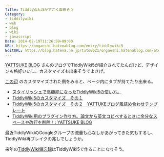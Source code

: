 ```yaml
---
Title: TiddlyWiki5がすごく面白そう
Category:
- tiddilywiki
- web
- blog
- wiki
- javascript
Date: 2014-02-19T11:26:59+09:00
URL: https://ongaeshi.hatenablog.com/entry/tiddlywiki5
EditURL: https://blog.hatena.ne.jp/tuto0621/ongaeshi.hatenablog.com/atom/entry/12921228815718667627
---
```


[YATTSUKE BLOG](http://hennohito.cocolog-nifty.com/blog/) さんのブログでTiddlyWiki5が紹介されてたんだけど、デザインも格好いいし、カスタマイズも出来そうでよさげ。

[この辺](http://tongerner.tiddlyspot.com/) のカスタマイズされた例をみると、ページ内にタブが持てたり出来る。

- [スタイリッシュで高機能になったTiddlyWiki5の使い方。](http://hennohito.cocolog-nifty.com/blog/2013/11/tiddlywiki5-072.html) 
- [TiddlyWiki5のカスタマイズ　その１](http://hennohito.cocolog-nifty.com/blog/2013/11/tiddlywiki5-b6d.html)
- [TiddlyWiki5のカスタマイズ　その２　YATTUKEブログ風詰め合わせテンプレート](http://hennohito.cocolog-nifty.com/blog/2013/12/tiddlywiki5yatt.html)
- [TiddlyWiki用のプラグイン作り方。論文から英文コピペするときに余分なスペースや改行を削除！: YATTSUKE BLOG](http://hennohito.cocolog-nifty.com/blog/2010/06/javascript-10db.html) 

最近TiddlyWikiのGoogleグループの流量も心なしかあがってきた気もするし、TiddlyWiki再ブレイクの兆しでしょうか。

来年の[TiddlyWiki備忘録](http://ongaeshi.hatenablog.com/entry/tiddlywiki-2014)はTiddlyWiki5で作ることになりそう。
